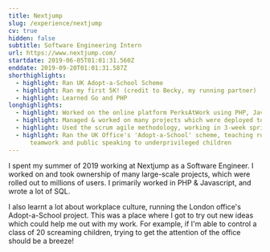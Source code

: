 ```yaml
---
title: Nextjump
slug: /experience/nextjump
cv: true
hidden: false
subtitle: Software Engineering Intern
url: https://www.nextjump.com/
startdate: 2019-06-05T01:01:31.560Z
enddate: 2019-09-20T01:01:31.587Z
shorthighlights:
  - highlight: Ran UK Adopt-a-School Scheme
  - highlight: Ran my first 5K! (credit to Becky, my running partner)
  - highlight: Learned Go and PHP
longhighlights:
  - highlight: Worked on the online platform PerksAtWork using PHP, JavaScript and Go
  - highlight: Managed & worked on many projects which were deployed to millions of users
  - highlight: Used the scrum agile methodology, working in 3-week sprints
  - highlight: Ran the UK Office's 'Adopt-a-School' scheme, teaching robotics,
      teamwork and public speaking to underprivileged children
---
```

I spent my summer of 2019 working at Nextjump as a Software Engineer. I worked on and took ownership of many large-scale projects, which were rolled out to millions of users. I primarily worked in PHP & Javascript, and wrote a lot of SQL. 

I also learnt a lot about workplace culture, running the London office's Adopt-a-School project. This was a place where I got to try out new ideas which could help me out with my work. For example, if I'm able to control a class of 20 screaming children, trying to get the attention of the office should be a breeze!
